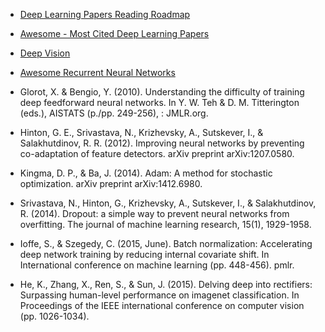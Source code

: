 - [Deep Learning Papers Reading Roadmap](https://github.com/floodsung/Deep-Learning-Papers-Reading-Roadmap)
- [Awesome - Most Cited Deep Learning Papers](https://github.com/terryum/awesome-deep-learning-papers#awesome---most-cited-deep-learning-papers)
- [Deep Vision](https://github.com/kjw0612/awesome-deep-vision)
- [Awesome Recurrent Neural Networks](https://github.com/kjw0612/awesome-rnn)


- Glorot, X. & Bengio, Y. (2010). Understanding the difficulty of training deep feedforward neural networks. In Y. W. Teh & D. M. Titterington (eds.), AISTATS (p./pp. 249-256), : JMLR.org.

- Hinton, G. E., Srivastava, N., Krizhevsky, A., Sutskever, I., & Salakhutdinov, R. R. (2012). Improving neural networks by preventing co-adaptation of feature detectors. arXiv preprint arXiv:1207.0580.

- Kingma, D. P., & Ba, J. (2014). Adam: A method for stochastic optimization. arXiv preprint arXiv:1412.6980.

- Srivastava, N., Hinton, G., Krizhevsky, A., Sutskever, I., & Salakhutdinov, R. (2014). Dropout: a simple way to prevent neural networks from overfitting. The journal of machine learning research, 15(1), 1929-1958.

- Ioffe, S., & Szegedy, C. (2015, June). Batch normalization: Accelerating deep network training by reducing internal covariate shift. In International conference on machine learning (pp. 448-456). pmlr.

- He, K., Zhang, X., Ren, S., & Sun, J. (2015). Delving deep into rectifiers: Surpassing human-level performance on imagenet classification. In Proceedings of the IEEE international conference on computer vision (pp. 1026-1034).